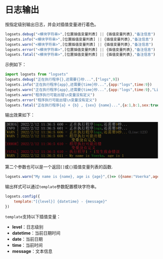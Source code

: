 # 日志输出

按指定级别输出日志，并会对插值变量进行着色。

```javascript
logsets.debug("<模块字符串>",[位置插值变量列表] || {插值变量列表},"备注信息")
logsets.info("<模块字符串>",[位置插值变量列表] || {插值变量列表},"备注信息")
logsets.warn("<模块字符串>",[位置插值变量列表] || {插值变量列表},"备注信息")
logsets.error("<模块字符串>",[位置插值变量列表] || {插值变量列表},"备注信息")
logsets.fatal("<模块字符串>",[位置插值变量列表] || {插值变量列表},"备注信息")
```

示例如下：

```javascript
import logsets from "logsets" 
logsets.debug("正在执行程序{},还需要{}秒...",["logs",9])
logsets.info("正在执行程序{app},还需要{time}秒...",{app:"logs",time:9})
logsets.warn("正在执行程序{app},还需要{time}秒...",{app:"logs",time:9},"Line:123")
logsets.warn("程序执行可能出错\n变量没有定义")
logsets.error("程序执行可能出错\n变量没有定义")
logsets.fatal("正在执行程序{a} + {b} , {sex} {name}...",{a:1,b:1,sex:true,name:"voerka"})

```
输出效果如下：

![image](./images/log11.jpg)

第二个参数也可以是一个返回`[]`或`{}`插值变量列表的函数.

```javascript
logsets.warn("My name is {name}, age is {age}",()=> ({name:"Voerka",age:1}))
```

输出样式可以通过`template`参数配置模块字符串。 

```javascript
logsets.config({
    template:"[{level}] {datetime} - {message}"
})
```

`template`支持以下插值变量：

- **level**：日志级别
- **datetime**：当前日期时间
- **date**：当前日期
- **time**：当前时间
- **message**：文本信息
